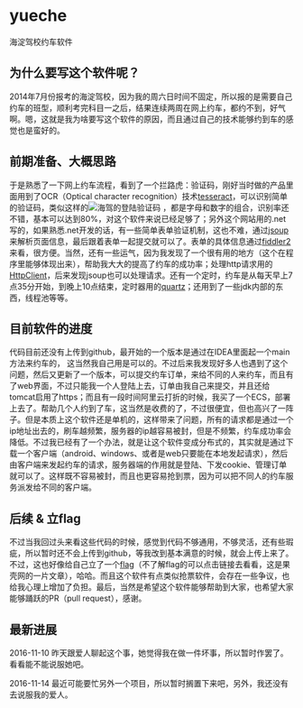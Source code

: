 # yueche
海淀驾校约车软件

## 为什么要写这个软件呢？
   2014年7月份报考的海淀驾校，因为我的周六日时间不固定，所以报的是需要自己约车的班型，顺利考完科目一之后，结果连续两周在网上约车，都约不到，好气啊。嗯，这就是我为啥要写这个软件的原因，而且通过自己的技术能够约到车的感觉也是蛮好的。
   
## 前期准备、大概思路
   于是熟悉了一下网上约车流程，看到了一个拦路虎：验证码，刚好当时做的产品里面用到了OCR（Optical character recognition）技术[tesseract](https://github.com/tesseract-ocr/tesseract)，可以识别简单的验证码，类似这样的![海驾的登陆验证码](http://haijia.bjxueche.net/tools/CreateCode.ashx?key=ImgCode&random=0.4004024330433442)
，都是字母和数字的组合，识别率还不错，基本可以达到80%，对这个软件来说已经足够了；另外这个网站用的.net写的，如果熟悉.net开发的话，有一些简单表单验证机制，这也不难，通过[jsoup](https://github.com/jhy/jsoup)来解析页面信息，最后跟着表单一起提交就可以了。表单的具体信息通过[fiddler2](https://www.telerik.com/download/fiddler/fiddler2)来看，很方便。当然，还有一些运气，因为我发现了一个很有用的地方（这个在程序里能够体现出来），帮助我大大的提高了约车的成功率；处理http请求用的[HttpClient](https://hc.apache.org/httpcomponents-client-4.5.x/index.html)，后来发现jsoup也可以处理请求。还有一个定时，约车是从每天早上7点35分开始，到晚上10点结束，定时器用的[quartz](https://github.com/quartz-scheduler/quartz)；还用到了一些jdk内部的东西，线程池等等。

## 目前软件的进度
 代码目前还没有上传到github，最开始的一个版本是通过在IDEA里面起一个main方法来约车的， 这当然我自己用是可以的。不过后来我发现好多人也遇到了这个问题，然后又更新了一个版本，可以提交约车订单，来给不同的人来约车，而且有了web界面，不过只能我一个人登陆上去，订单由我自己来提交，并且还给tomcat启用了https；而且有一段时间阿里云打折的时候，我买了一个ECS，部署上去了。帮助几个人约到了车，这当然是收费的了，不过很便宜，但也高兴了一阵子。但是本质上这个软件还是单机的，这样带来了问题，所有的请求都是通过一个ip地址出去的，刷车越频繁，服务器的ip越容易被封，但是不频繁，约车成功率会降低。不过我已经有了一个办法，就是让这个软件变成分布式的，其实就是通过下载一个客户端（android、windows、或者是web只要能在本地发起请求），然后由客户端来发起约车的请求，服务器端的作用就是登陆、下发cookie、管理订单就可以了。这样既不容易被封，而且也更容易抢到票，因为可以把不同人的约车服务派发给不同的客户端。
 
## 后续 & 立flag
  不过当我回过头来看这些代码的时候，感觉到代码不够通用，不够灵活，还有些瑕疵，所以暂时还不会上传到github，等我改到基本满意的时候，就会上传上来了。不过，这也好像给自己立了一个[flag](http://www.guokr.com/article/440659/)（不了解flag的可以点击链接去看看，这是果壳网的一片文章），哈哈。而且这个软件有点类似抢票软件，会存在一些争议，也给我心理上增加了负担。最后，当然是希望这个软件能够帮助到大家，也希望大家能够踊跃的PR（pull request），感谢。
  
## 最新进展 
   2016-11-10
   昨天跟爱人聊起这个事，她觉得我在做一件坏事，所以暂时作罢了。看看能不能说服她吧。
   
   2016-11-14
   最近可能要忙另外一个项目，所以暂时搁置下来吧，另外，我还没有去说服我的爱人。
